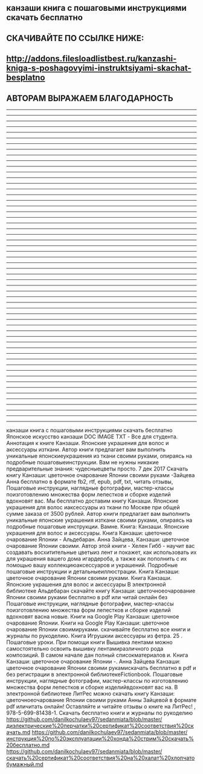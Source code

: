 канзаши книга с пошаговыми инструкциями скачать бесплатно
--------------------------------------------------
СКАЧИВАЙТЕ ПО ССЫЛКЕ НИЖЕ:
--------------------------------------------------
http://addons.filesloadlistbest.ru/kanzashi-kniga-s-poshagovyimi-instruktsiyami-skachat-besplatno
--------------------------------------------------
АВТОРАМ ВЫРАЖАЕМ БЛАГОДАРНОСТЬ
--------------------------------------------------
--------------------------------------------------
--------------------------------------------------
--------------------------------------------------
--------------------------------------------------
--------------------------------------------------
--------------------------------------------------
--------------------------------------------------
--------------------------------------------------
--------------------------------------------------
--------------------------------------------------
--------------------------------------------------
--------------------------------------------------
--------------------------------------------------
--------------------------------------------------
--------------------------------------------------
--------------------------------------------------
--------------------------------------------------
--------------------------------------------------
--------------------------------------------------
--------------------------------------------------
--------------------------------------------------
--------------------------------------------------
--------------------------------------------------
--------------------------------------------------
--------------------------------------------------
--------------------------------------------------
--------------------------------------------------
--------------------------------------------------
--------------------------------------------------
--------------------------------------------------
--------------------------------------------------
--------------------------------------------------
--------------------------------------------------
--------------------------------------------------
--------------------------------------------------
--------------------------------------------------
--------------------------------------------------
--------------------------------------------------
--------------------------------------------------
--------------------------------------------------
--------------------------------------------------
--------------------------------------------------
--------------------------------------------------
--------------------------------------------------
--------------------------------------------------
--------------------------------------------------
--------------------------------------------------
--------------------------------------------------
--------------------------------------------------
--------------------------------------------------
--------------------------------------------------
--------------------------------------------------
--------------------------------------------------
--------------------------------------------------
--------------------------------------------------
--------------------------------------------------
канзаши книга с пошаговыми инструкциями скачать бесплатно Японское искусство канзаши DOC IMAGE TXT - Все для студента. Аннотация к книге Канзаши. Японские украшения для волос и аксессуары изткани. Автор книги предлагает вам выполнить уникальные японскиеукрашения из ткани своими руками, опираясь на подробные пошаговыеинструкции. Вам не нужны никакие предварительные знания: чудесныецветы просто. 7 дек 2017  Скачать книгу Канзаши: цветочное очарование Японии своими руками -Зайцева Анна бесплатно в формате fb2, rtf, epub, pdf, txt, читать отзывы, Пошаговые инструкции, наглядные фотографии, мастер-классы поизготовлению множества форм лепестков и сборке изделий вдохновят вас. Мы бесплатно доставим книгу Канзаши. Японские украшения для волос иаксессуары из ткани по Москве при общей сумме заказа от 3500 рублей. Автор книги предлагает вам выполнить уникальные японские украшения изткани своими руками, опираясь на подробные пошаговые инструкции. Вамне. Книга: Канзаши. Японские украшения для волос и аксессуары. Книга Канзаши: цветочное очарование Японии  - Альдебаран. Анна Зайцева, Канзаши: цветочное очарование Японии своими. Автор этой книги - Хелен Гибб - научит вас создавать восхитительные цветыиз лент и покажет, как использовать их для украшения вашего дома игардероба, а также как пополнить с их помощью вашу коллекциюаксессуаров и украшений. Подробные пошаговые инструкции и детальныеиллюстрации. Книга Канзаши: цветочное очарование Японии своими руками. Книга Канзаши. Японские украшения для волос и аксессуары
В электронной библиотеке Альдебаран скачайте книгу Канзаши: цветочноеочарование Японии своими руками бесплатно в pdf или читай онлайн без Пошаговые инструкции, наглядные фотографии, мастер-классы поизготовлению множества форм лепестков и сборке изделий вдохновят васна новые. Книги на Google Play  Канзаши: цветочное очарование Японии. Книги на Google Play  Канзаши: цветочное очарование Японии своимируками. скачивайте бесплатно все книги и журналы по рукоделию.  Книга Игрушкии аксессуары из фетра. 25 . Пошаговые уроки. При помощи книги Вышивка лентами можно самостоятельно освоить вышивку лентамиразличного рода композиций. В самом начале дан полный списокматериалов и. Книга Канзаши: цветочное очарование Японии  -. Анна Зайцева Канзаши: цветочное очарование Японии своими рукамискачать бесплатно в pdf и без регистрации в электронной библиотекеFictionbook.  Пошаговые инструкции, наглядные фотографии, мастер-классы по изготовлению множества форм лепестков и сборке изделийвдохновят вас на. В электронной библиотеке ЛитРес можно скачать книгу Канзаши: цветочноеочарование Японии своими руками Анны Зайцевой в формате pdf иличитать онлaйн! Оставляйте и читайте отзывы о книге на ЛитРес! , 978-5-699-81438-1. Скачать бесплатно книги и журналы по рукоделию
https://github.com/danilkochulaev97/sedanmiata/blob/master/диэлектрические%20перчатки%20сертификат%20соответствия%20скачать.md
https://github.com/danilkochulaev97/sedanmiata/blob/master/инструкция%20по%20эксплуатации%20хонда%20стрим%20скачать%20бесплатно.md
https://github.com/danilkochulaev97/sedanmiata/blob/master/скачать%20сертификат%20соответствия%20на%20халат%20хлопчатобумажный.md